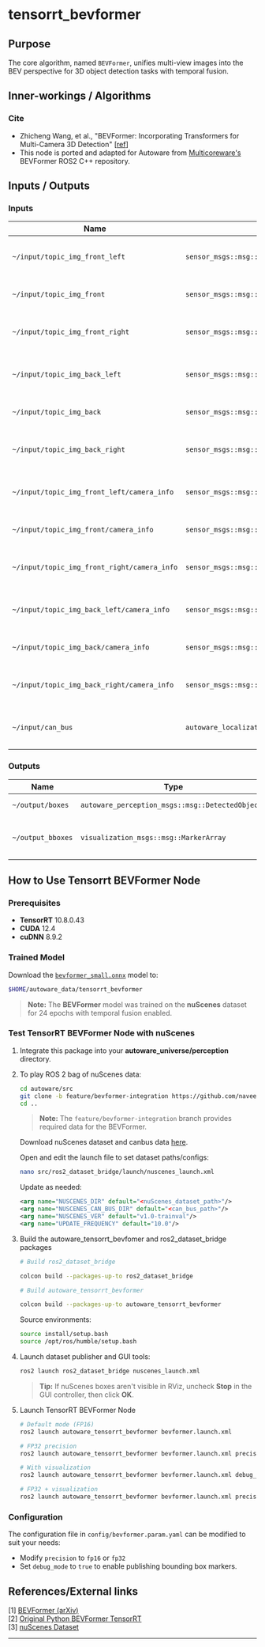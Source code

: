 # tensorrt_bevformer <!-- cspell:ignore Zhicheng, canbus, trainval, bevfomer, ROS2, bevformer, Bevformer -->

## Purpose

The core algorithm, named `BEVFormer`, unifies multi-view images into the BEV perspective for 3D object detection tasks with temporal fusion.

## Inner-workings / Algorithms

### Cite

- Zhicheng Wang, et al., "BEVFormer: Incorporating Transformers for Multi-Camera 3D Detection" [[ref](https://arxiv.org/abs/2203.17270)]
- This node is ported and adapted for Autoware from [Multicoreware's](https://multicorewareinc.com/) BEVFormer ROS2 C++ repository.

## Inputs / Outputs

### Inputs

| Name                                        | Type                                              | Description                         |
| ------------------------------------------- | ------------------------------------------------- | ----------------------------------- |
| `~/input/topic_img_front_left`              | `sensor_msgs::msg::Image`                         | input front_left camera image       |
| `~/input/topic_img_front`                   | `sensor_msgs::msg::Image`                         | input front camera image            |
| `~/input/topic_img_front_right`             | `sensor_msgs::msg::Image`                         | input front_right camera image      |
| `~/input/topic_img_back_left`               | `sensor_msgs::msg::Image`                         | input back_left camera image        |
| `~/input/topic_img_back`                    | `sensor_msgs::msg::Image`                         | input back camera image             |
| `~/input/topic_img_back_right`              | `sensor_msgs::msg::Image`                         | input back_right camera image       |
| `~/input/topic_img_front_left/camera_info`  | `sensor_msgs::msg::CameraInfo`                    | input front_left camera parameters  |
| `~/input/topic_img_front/camera_info`       | `sensor_msgs::msg::CameraInfo`                    | input front camera parameters       |
| `~/input/topic_img_front_right/camera_info` | `sensor_msgs::msg::CameraInfo`                    | input front_right camera parameters |
| `~/input/topic_img_back_left/camera_info`   | `sensor_msgs::msg::CameraInfo`                    | input back_left camera parameters   |
| `~/input/topic_img_back/camera_info`        | `sensor_msgs::msg::CameraInfo`                    | input back camera parameters        |
| `~/input/topic_img_back_right/camera_info`  | `sensor_msgs::msg::CameraInfo`                    | input back_right camera parameters  |
| `~/input/can_bus`                           | `autoware_localization_msgs::msg::KinematicState` | CAN bus data for ego-motion         |

### Outputs

| Name              | Type                                             | Description                                 |
| ----------------- | ------------------------------------------------ | ------------------------------------------- |
| `~/output/boxes`  | `autoware_perception_msgs::msg::DetectedObjects` | detected objects                            |
| `~/output_bboxes` | `visualization_msgs::msg::MarkerArray`           | detected objects for nuScenes visualization |

## How to Use Tensorrt BEVFormer Node

### Prerequisites

- **TensorRT** 10.8.0.43
- **CUDA** 12.4
- **cuDNN** 8.9.2

### Trained Model

Download the [`bevformer_small.onnx`](https://multicorewareinc1-my.sharepoint.com/:u:/g/personal/naveen_sathiyaseelan_multicorewareinc_com/ERQSpS-BoAZGh4R4zNZhITcB58aqDW_tu9aKHLpit6aLAg?e=IZ5nZN) model to:

```bash
$HOME/autoware_data/tensorrt_bevformer
```

> **Note:** The **BEVFormer** model was trained on the **nuScenes** dataset for 24 epochs with temporal fusion enabled.

### Test TensorRT BEVFormer Node with nuScenes

1. Integrate this package into your **autoware_universe/perception** directory.

2. To play ROS 2 bag of nuScenes data:

   ```bash
   cd autoware/src
   git clone -b feature/bevformer-integration https://github.com/naveen-mcw/ros2_dataset_bridge.git
   cd ..
   ```

   > **Note:** The `feature/bevformer-integration` branch provides required data for the BEVFormer.

   Download nuScenes dataset and canbus data [here](https://www.nuscenes.org/nuscenes#).

   Open and edit the launch file to set dataset paths/configs:

   ```bash
   nano src/ros2_dataset_bridge/launch/nuscenes_launch.xml
   ```

   Update as needed:

   ```xml
   <arg name="NUSCENES_DIR" default="<nuScenes_dataset_path>"/>
   <arg name="NUSCENES_CAN_BUS_DIR" default="<can_bus_path>"/>
   <arg name="NUSCENES_VER" default="v1.0-trainval"/>
   <arg name="UPDATE_FREQUENCY" default="10.0"/>
   ```

3. Build the autoware_tensorrt_bevfomer and ros2_dataset_bridge packages

   ```bash
   # Build ros2_dataset_bridge

   colcon build --packages-up-to ros2_dataset_bridge

   # Build autoware_tensorrt_bevformer

   colcon build --packages-up-to autoware_tensorrt_bevformer

   ```

   Source environments:

   ```bash
   source install/setup.bash
   source /opt/ros/humble/setup.bash
   ```

4. Launch dataset publisher and GUI tools:

   ```bash
   ros2 launch ros2_dataset_bridge nuscenes_launch.xml
   ```

   > **Tip:** If nuScenes boxes aren't visible in RViz, uncheck **Stop** in the GUI controller, then click **OK**.

5. Launch TensorRT BEVFormer Node

   ```bash
   # Default mode (FP16)
   ros2 launch autoware_tensorrt_bevformer bevformer.launch.xml

   # FP32 precision
   ros2 launch autoware_tensorrt_bevformer bevformer.launch.xml precision:=fp32

   # With visualization
   ros2 launch autoware_tensorrt_bevformer bevformer.launch.xml debug_mode:=true

   # FP32 + visualization
   ros2 launch autoware_tensorrt_bevformer bevformer.launch.xml precision:=fp32 debug_mode:=true
   ```

### Configuration

The configuration file in `config/bevformer.param.yaml` can be modified to suit your needs:

- Modify `precision` to `fp16` or `fp32`
- Set `debug_mode` to `true` to enable publishing bounding box markers.

## References/External links

[1] [BEVFormer (arXiv)](https://arxiv.org/abs/2203.17270)  
[2] [Original Python BEVFormer TensorRT](https://github.com/DerryHub/BEVFormer_tensorrt.git)  
[3] [nuScenes Dataset](https://www.nuscenes.org/)

---
